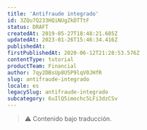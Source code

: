 ```yaml
---
title: 'Antifraude integrado'
id: 3ZQu7Q233HQiNUgZkDTTtF
status: DRAFT
createdAt: 2019-05-27T18:48:21.685Z
updatedAt: 2023-01-26T15:46:34.416Z
publishedAt: 
firstPublishedAt: 2020-06-12T21:28:53.576Z
contentType: tutorial
productTeam: Financial
author: 7qy2DBsUp8U5P9lqV0JHfR
slug: antifraude-integrado
locale: es
legacySlug: antifraude-integrado
subcategory: 6uIlQ5imochc5LFi3dzCSv
---
```


>⚠️ Contenido bajo traducción.
